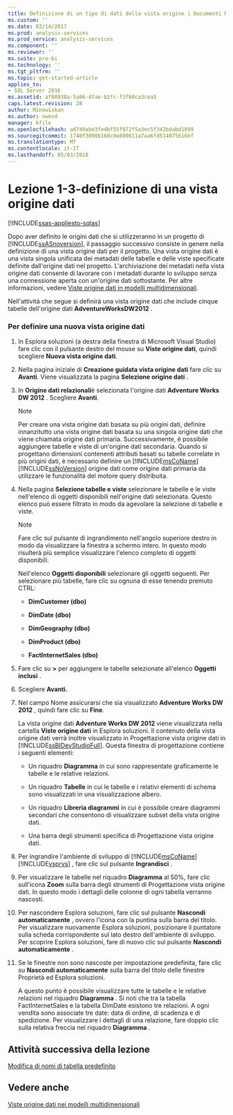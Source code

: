 ```yaml
---
title: Definizione di un tipo di dati della vista origine | Documenti Microsoft
ms.custom: ''
ms.date: 03/14/2017
ms.prod: analysis-services
ms.prod_service: analysis-services
ms.component: ''
ms.reviewer: ''
ms.suite: pro-bi
ms.technology: ''
ms.tgt_pltfrm: ''
ms.topic: get-started-article
applies_to:
- SQL Server 2016
ms.assetid: af00938a-5a06-4fae-b2fc-f3fb0ca3cea5
caps.latest.revision: 28
author: Minewiskan
ms.author: owend
manager: kfile
ms.openlocfilehash: ad749abe3fe4bf55f972f5a3ec5f342bdabd1899
ms.sourcegitcommit: 1740f3090b168c0e809611a7aa6fd514075616bf
ms.translationtype: MT
ms.contentlocale: it-IT
ms.lasthandoff: 05/03/2018
---
```

# <a name="lesson-1-3---defining-a-data-source-view"></a>Lezione 1-3-definizione di una vista origine dati
[!INCLUDE[ssas-appliesto-sqlas](../includes/ssas-appliesto-sqlas.md)]

Dopo aver definito le origini dati che si utilizzeranno in un progetto di [!INCLUDE[ssASnoversion](../includes/ssasnoversion-md.md)], il passaggio successivo consiste in genere nella definizione di una vista origine dati per il progetto. Una vista origine dati è una vista singola unificata dei metadati delle tabelle e delle viste specificate definite dall'origine dati nel progetto. L'archiviazione dei metadati nella vista origine dati consente di lavorare con i metadati durante lo sviluppo senza una connessione aperta con un'origine dati sottostante. Per altre informazioni, vedere [Viste origine dati in modelli multidimensionali](../analysis-services/multidimensional-models/data-source-views-in-multidimensional-models.md).  
  
Nell'attività che segue si definirà una vista origine dati che include cinque tabelle dell'origine dati **AdventureWorksDW2012** .  
  
### <a name="to-define-a-new-data-source-view"></a>Per definire una nuova vista origine dati  
  
1.  In Esplora soluzioni (a destra della finestra di Microsoft Visual Studio) fare clic con il pulsante destro del mouse su **Viste origine dati**, quindi scegliere **Nuova vista origine dati**.  
  
2.  Nella pagina iniziale di **Creazione guidata vista origine dati** fare clic su **Avanti**. Viene visualizzata la pagina **Selezione origine dati** .  
  
3.  In **Origine dati relazionali**è selezionata l'origine dati **Adventure Works DW 2012** . Scegliere **Avanti**.  
  
    > [!NOTE]  
    > Per creare una vista origine dati basata su più origini dati, definire innanzitutto una vista origine dati basata su una singola origine dati che viene chiamata origine dati primaria. Successivamente, è possibile aggiungere tabelle e viste di un'origine dati secondaria. Quando si progettano dimensioni contenenti attributi basati su tabelle correlate in più origini dati, è necessario definire un [!INCLUDE[msCoName](../includes/msconame-md.md)] [!INCLUDE[ssNoVersion](../includes/ssnoversion-md.md)] origine dati come origine dati primaria da utilizzare le funzionalità del motore query distribuita.  
  
4.  Nella pagina **Selezione tabelle e viste** selezionare le tabelle e le viste nell'elenco di oggetti disponibili nell'origine dati selezionata. Questo elenco può essere filtrato in modo da agevolare la selezione di tabelle e viste.  
  
    > [!NOTE]  
    > Fare clic sul pulsante di ingrandimento nell'angolo superiore destro in modo da visualizzare la finestra a schermo intero. In questo modo risulterà più semplice visualizzare l'elenco completo di oggetti disponibili.  
  
    Nell'elenco **Oggetti disponibili** selezionare gli oggetti seguenti. Per selezionare più tabelle, fare clic su ognuna di esse tenendo premuto CTRL:  
  
    -   **DimCustomer (dbo)**  
  
    -   **DimDate (dbo)**  
  
    -   **DimGeography (dbo)**  
  
    -   **DimProduct (dbo)**  
  
    -   **FactInternetSales (dbo)**  
  
5.  Fare clic su **>** per aggiungere le tabelle selezionate all'elenco **Oggetti inclusi** .  
  
6.  Scegliere **Avanti.**  
  
7.  Nel campo Nome assicurarsi che sia visualizzato **Adventure Works DW 2012** , quindi fare clic su **Fine**.  
  
    La vista origine dati **Adventure Works DW 2012** viene visualizzata nella cartella **Viste origine dati** in Esplora soluzioni. Il contenuto della vista origine dati verrà inoltre visualizzato in Progettazione vista origine dati in [!INCLUDE[ssBIDevStudioFull](../includes/ssbidevstudiofull-md.md)]. Questa finestra di progettazione contiene i seguenti elementi:  
  
    -   Un riquadro **Diagramma** in cui sono rappresentate graficamente le tabelle e le relative relazioni.  
  
    -   Un riquadro **Tabelle** in cui le tabelle e i relativi elementi di schema sono visualizzati in una visualizzazione albero.  
  
    -   Un riquadro **Libreria diagrammi** in cui è possibile creare diagrammi secondari che consentono di visualizzare subset della vista origine dati.  
  
    -   Una barra degli strumenti specifica di Progettazione vista origine dati.  
  
8.  Per ingrandire l'ambiente di sviluppo di [!INCLUDE[msCoName](../includes/msconame-md.md)] [!INCLUDE[vsprvs](../includes/vsprvs-md.md)] , fare clic sul pulsante **Ingrandisci** .  
  
9. Per visualizzare le tabelle nel riquadro **Diagramma** al 50%, fare clic sull'icona **Zoom** sulla barra degli strumenti di Progettazione vista origine dati. In questo modo i dettagli delle colonne di ogni tabella verranno nascosti.  
  
10. Per nascondere Esplora soluzioni, fare clic sul pulsante **Nascondi automaticamente** , ovvero l'icona con la puntina sulla barra del titolo. Per visualizzare nuovamente Esplora soluzioni, posizionare il puntatore sulla scheda corrispondente sul lato destro dell'ambiente di sviluppo. Per scoprire Esplora soluzioni, fare di nuovo clic sul pulsante **Nascondi automaticamente** .  
  
11. Se le finestre non sono nascoste per impostazione predefinita, fare clic su **Nascondi automaticamente** sulla barra del titolo delle finestre Proprietà ed Esplora soluzioni.  
  
    A questo punto è possibile visualizzare tutte le tabelle e le relative relazioni nel riquadro **Diagramma** . Si noti che tra la tabella FactInternetSales e la tabella DimDate esistono tre relazioni. A ogni vendita sono associate tre date: data di ordine, di scadenza e di spedizione. Per visualizzare i dettagli di una relazione, fare doppio clic sulla relativa freccia nel riquadro **Diagramma** .  
  
## <a name="next-task-in-lesson"></a>Attività successiva della lezione  
[Modifica di nomi di tabella predefinito](../analysis-services/lesson-1-4-modifying-default-table-names.md)  
  
## <a name="see-also"></a>Vedere anche  
[Viste origine dati nei modelli multidimensionali](../analysis-services/multidimensional-models/data-source-views-in-multidimensional-models.md)  
  
  
  

